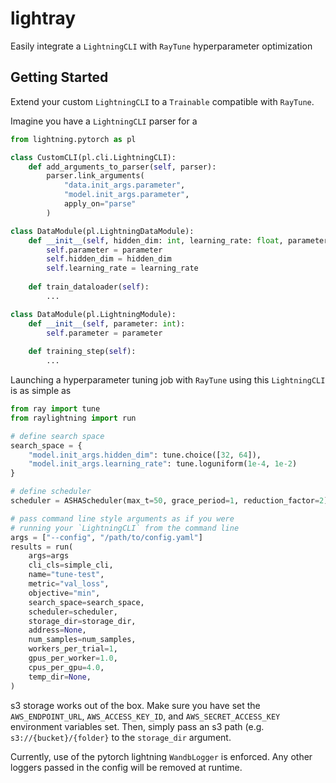 # lightray
Easily integrate a `LightningCLI` with `RayTune` hyperparameter optimization

## Getting Started
Extend your custom `LightningCLI` to a `Trainable` compatible with `RayTune`.

Imagine you have a `LightningCLI` parser for a 

```python
from lightning.pytorch as pl

class CustomCLI(pl.cli.LightningCLI):
    def add_arguments_to_parser(self, parser):
        parser.link_arguments(
            "data.init_args.parameter", 
            "model.init_args.parameter", 
            apply_on="parse"
        )

class DataModule(pl.LightningDataModule):
    def __init__(self, hidden_dim: int, learning_rate: float, parameter: int):
        self.parameter = parameter
        self.hidden_dim = hidden_dim
        self.learning_rate = learning_rate
    
    def train_dataloader(self):
        ...

class DataModule(pl.LightningModule):
    def __init__(self, parameter: int):
        self.parameter = parameter
    
    def training_step(self):
        ...

```

Launching a hyperparameter tuning job with `RayTune` using this `LightningCLI` is as simple as

```python
from ray import tune
from raylightning import run

# define search space
search_space = {
    "model.init_args.hidden_dim": tune.choice([32, 64]),
    "model.init_args.learning_rate": tune.loguniform(1e-4, 1e-2)
}

# define scheduler
scheduler = ASHAScheduler(max_t=50, grace_period=1, reduction_factor=2)

# pass command line style arguments as if you were
# running your `LightningCLI` from the command line
args = ["--config", "/path/to/config.yaml"]
results = run(
    args=args
    cli_cls=simple_cli,
    name="tune-test",
    metric="val_loss",
    objective="min",
    search_space=search_space,
    scheduler=scheduler,
    storage_dir=storage_dir,
    address=None,
    num_samples=num_samples,
    workers_per_trial=1,
    gpus_per_worker=1.0,
    cpus_per_gpu=4.0,
    temp_dir=None,
)
```

s3 storage works out of the box. Make sure you have set the `AWS_ENDPOINT_URL`, `AWS_ACCESS_KEY_ID`, and `AWS_SECRET_ACCESS_KEY` environment variables set. Then, simply pass an s3 path (e.g. `s3://{bucket}/{folder}` to the `storage_dir` argument.


Currently, use of the pytorch lightning `WandbLogger` is enforced. Any other loggers passed in the
config will be removed at runtime.

